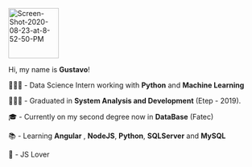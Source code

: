 
<p align="left">
  <img src="https://i.ibb.co/cNwc1x7/aaaaa1.png" alt="Screen-Shot-2020-08-23-at-8-52-50-PM" border="0" width="100">
</p>



Hi, my name is **Gustavo**!

👨🏻‍💻 - Data Science Intern working with **Python** and **Machine Learning**

👨🏻‍🎓 - Graduated in **System Analysis and Development** (Etep - 2019).

🎓 - Currently on my second degree now in **DataBase** (Fatec)

📚 - Learning  **Angular** , **NodeJS**,  **Python**, **SQLServer** and **MySQL**

💛 - JS Lover 


